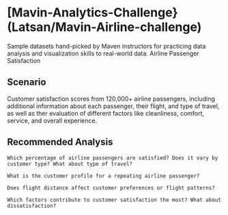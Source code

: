 # [Mavin-Analytics-Challenge}(Latsan/Mavin-Airline-challenge)
Sample datasets hand-picked by Maven instructors for practicing data analysis and visualization skills to real-world data.
Airline Passenger Satisfaction

## Scenario
Customer satisfaction scores from 120,000+ airline passengers, including additional information about each passenger, their flight, and type of travel, as well as ther evaluation of different factors like cleanliness, comfort, service, and overall experience.
## Recommended Analysis

    Which percentage of airline passengers are satisfied? Does it vary by customer type? What about type of travel?

    What is the customer profile for a repeating airline passenger?

    Does flight distance affect customer preferences or flight patterns?

    Which factors contribute to customer satisfaction the most? What about dissatisfaction?
